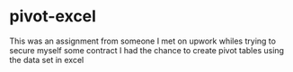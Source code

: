 # pivot-excel
This was an assignment from someone I met on upwork whiles trying to secure myself some contract
I had the chance to create pivot tables using the data set in excel

